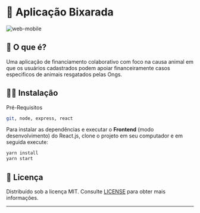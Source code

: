 # 📱  Aplicação Bixarada



![web-mobile](https://raw.githubusercontent.com/WallaceRamos/Bixarada/9006556a273063ad5373d2fc5877aef405aee91a/src/assets/logo.svg)


## 🤔  O que é?

Uma aplicação de financiamento colaborativo com foco na causa animal em que os usuários cadastrados podem apoiar financeiramente casos especificos de animais resgatados pelas Ongs.

## 👨‍💻  Instalação
Pré-Requisitos
```bash
git, node, express, react
  ```

Para instalar as dependências e executar o **Frontend** (modo desenvolvimento) do React.js, clone o projeto em seu computador e em seguida execute:
```bash
yarn install
yarn start
```

## 📝 Licença

Distribuído sob a licença MIT. Consulte [LICENSE](LICENSE) para obter mais informações.
 
--- 


